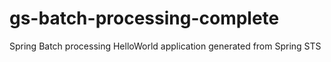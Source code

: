 # gs-batch-processing-complete
Spring Batch processing HelloWorld application generated from Spring STS
